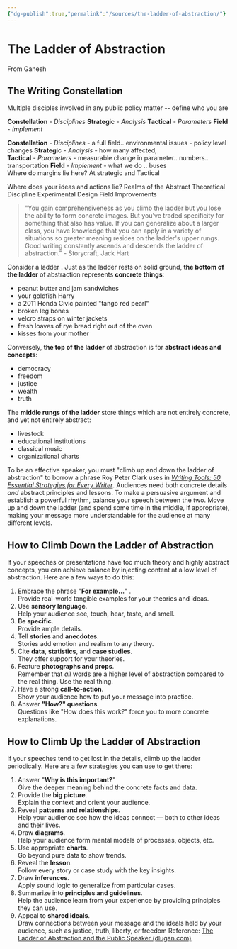 ```yaml
---
{"dg-publish":true,"permalink":"/sources/the-ladder-of-abstraction/"}
---
```



# The Ladder of Abstraction

From Ganesh
## The Writing Constellation
Multiple disciples involved in any public policy matter -- define who you are 

**Constellation** - *Disciplines*
**Strategic** - *Analysis*
**Tactical** - *Parameters*
**Field** - *Implement*

**Constellation** - *Disciplines* - a full field.. environmental issues - policy level changes
**Strategic** - *Analysis* - how many affected,  
**Tactical** - *Parameters* - measurable change in parameter.. numbers.. transportation 
**Field** - *Implement* - what we do .. buses  
Where do margins lie here? At strategic and Tactical 

Where does your ideas and actions lie?
Realms of the Abstract
Theoretical Discipline
Experimental Design
Field Improvements

> "You gain comprehensiveness as you climb the ladder but you lose the ability to form concrete images. But you've traded specificity for something that also has value. If you can generalize about a larger class, you have knowledge that you can apply in a variety of situations so greater meaning resides on the ladder's upper rungs. Good writing constantly ascends and descends the ladder of abstraction." - Storycraft, Jack Hart

Consider a ladder . Just as the ladder rests on solid ground, **the bottom of the ladder** of abstraction represents **concrete things**:

- peanut butter and jam sandwiches
- your goldfish Harry
- a 2011 Honda Civic painted "tango red pearl"
- broken leg bones
- velcro straps on winter jackets
- fresh loaves of rye bread right out of the oven
- kisses from your mother

Conversely, **the top of the ladder** of abstraction is for **abstract ideas and concepts**:

- democracy
- freedom
- justice
- wealth
- truth

The **middle rungs of the ladder** store things which are not entirely concrete, and yet not entirely abstract:

- livestock
- educational institutions
- classical music
- organizational charts

To be an effective speaker, you must "climb up and down the ladder of abstraction" to borrow a phrase Roy Peter Clark uses in [_Writing Tools: 50 Essential Strategies for Every Writer_](http://www.amazon.com/gp/product/0316014990/ref=as_li_ss_tl?ie=UTF8&camp=1789&creative=390957&creativeASIN=0316014990&linkCode=as2&tag=6mcite-20 "Examine book details"). Audiences need both concrete details *and* abstract principles and lessons. To make a persuasive argument and establish a powerful rhythm, balance your speech between the two. Move up and down the ladder (and spend some time in the middle, if appropriate), making your message more understandable for the audience at many different levels.

## How to Climb Down the Ladder of Abstraction

If your speeches or presentations have too much theory and highly abstract concepts, you can achieve balance by injecting content at a low level of abstraction. Here are a few ways to do this:

1. Embrace the phrase "**For example…**" .  
    Provide real-world tangible examples for your theories and ideas.
2. Use **sensory language**.  
    Help your audience see, touch, hear, taste, and smell.
3. **Be specific**.  
    Provide ample details.
4. Tell **stories** and **anecdotes**.  
    Stories add emotion and realism to any theory.
5. Cite **data**, **statistics**, and **case studies**.  
    They offer support for your theories.
6. Feature **photographs and props**.  
    Remember that *all* words are a higher level of abstraction compared to the real thing. Use the real thing.
7. Have a strong **call-to-action**.  
    Show your audience how to put your message into practice.
8. Answer **"How?" questions**.  
    Questions like "How does this work?" force you to more concrete explanations.

## How to Climb Up the Ladder of Abstraction

If your speeches tend to get lost in the details, climb up the ladder periodically. Here are a few strategies you can use to get there:

1. Answer "**Why is this important?**"  
    Give the deeper meaning behind the concrete facts and data.
2. Provide the **big picture**.  
    Explain the context and orient your audience.
3. Reveal **patterns and relationships**.  
    Help your audience see how the ideas connect — both to other ideas and their lives.
4. Draw **diagrams**.  
    Help your audience form mental models of processes, objects, etc.
5. Use appropriate **charts**.  
    Go beyond pure data to show trends.
6. Reveal the **lesson**.  
    Follow every story or case study with the key insights.
7. Draw **inferences**.  
    Apply sound logic to generalize from particular cases.
8. Summarize into **principles and guidelines**.  
    Help the audience learn from your experience by providing principles they can use.
9. Appeal to **shared ideals**.  
    Draw connections between your message and the ideals held by your audience, such as justice, truth, liberty, or freedom
Reference: [The Ladder of Abstraction and the Public Speaker (dlugan.com)](http://sixminutes.dlugan.com/ladder-abstraction/) 